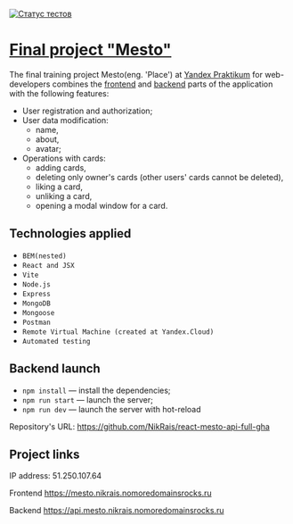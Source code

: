 [![Статус тестов](../../actions/workflows/tests.yml/badge.svg)](../../actions/workflows/tests.yml)

# [Final project "Mesto"](https://mesto.nikrais.nomoredomainsrocks.ru)
The final training project Mesto(eng. 'Place') at [Yandex Praktikum](https://practicum.yandex.ru/) for web-developers combines the [frontend](https://github.com/NikRais/react-mesto-auth) and [backend](https://github.com/NikRais/express-mesto-gha) parts of the application with the following features: 
* User registration and authorization;
* User data modification: 
    - name,
    - about, 
    - avatar;
* Operations with cards: 
    - adding cards, 
    - deleting only owner's cards (other users' cards cannot be deleted),
    - liking a card,
    - unliking a card,
    - opening a modal window for a card.
 
## Technologies applied

+ `BEM(nested)`
+ `React and JSX`
+ `Vite`
+ `Node.js` 
+ `Express`
+ `MongoDB`
+ `Mongoose`
+ `Postman`
+ `Remote Virtual Machine (created at Yandex.Cloud)`
+ `Automated testing`

## Backend launch 
* `npm install` — install the dependencies;
* `npm run start` — launch the server;   
* `npm run dev` — launch the server with hot-reload

Repository's URL: https://github.com/NikRais/react-mesto-api-full-gha

## Project links

IP address: 51.250.107.64

Frontend https://mesto.nikrais.nomoredomainsrocks.ru

Backend https://api.mesto.nikrais.nomoredomainsrocks.ru
